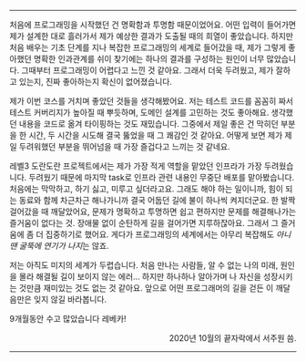 ----

처음에 프로그래밍을 시작했던 건 명확함과 투명함 때문이었어요. 어떤 입력이 들어가면 제가 설계한 대로 흘러가서 제가 예상한 결과가 도출될 때의 희열이 좋았습니다. 하지만 처음 배우는 기초 단계를 지나 복잡한 프로그래밍의 세계로 들어갔을 때, 제가 그렇게 좋아했던 명확한 인과관계를 쉬이 찾기에는 하나의 결과를 구성하는 원인이 너무 많았습니다. 그때부터 프로그래밍이 어렵다고 느낀 것 같아요. 그래서 더욱 두려웠고, 제가 잘하고 있는지, 진짜 좋아하는지 확신이 없어졌습니다.

제가 이번 코스를 거치며 좋았던 것들을 생각해봤어요. 저는 테스트 코드를 꼼꼼히 짜서 테스트 커버리지가 높아질 때 뿌듯하며, 도메인 설계를 고민하는 것도 좋아해요. 생각했던 내용을 코드로 옮겨 타이핑하는 것도 재밌습니다. 그중에서 제일 좋은 건 막히던 부분을 한 시간, 두 시간을 시도해 결국 뚫었을 때 그 쾌감인 것 같아요. 어떻게 보면 제가 제일 두려워했던 부분을 뛰어넘을 때 가장 즐겁다고 느끼는 것 같네요.  

레벨3 도란도란 프로젝트에서는 제가 가장 적게 역할을 맡았던 인프라가 가장 두려웠습니다. 두려웠기 때문에 마지막 task로 인프라 관련 내용인 무중단 배포를 맡아봤습니다. 처음에는 막막하고, 하기 싫고, 미루고 싶더라고요. 그래도 해야 하는 일이니까, 힘이 되는 동료와 함께 차근차근 해나가니까 결국 어둡던 길에 불이 하나씩 켜지더군요. 한 발짝 걸어갔을 때 깨달았어요, 문제가 명확하고 투명하면 쉽고 편하지만 문제를 해결해나가는 즐거움이 없다는 것. 장애물 없이 순탄하게 길을 걸어가면 지루하잖아요. 그래서 그 즐거움에 좀 더 집중하기로 했어요. 게다가 프로그래밍의 세계에서는 아무리 복잡해도 *아니 땐 굴뚝에 연기가 나지*는 않죠. 

저는 아직도 미지의 세계가 두렵습니다. 처음 만나는 사람들, 알 수 없는 나의 미래, 원인을 몰라 해결될 길이 보이지 않는 에러... 하지만 하나하나 알아가며 나 자신을 성장시키는 것만큼 재미있는 것도 없는 것 같아요. 앞으로 어떤 프로그래머의 길을 걷든 이 깨달음만은 잊지 않길 바라봅니다. 

9개월동안 수고 많았습니다 레베카!

<div style="text-align: right"> 2020년 10월의 끝자락에서 서주원 씀.</div>

---

